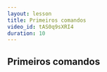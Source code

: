 ```yaml
---
layout: lesson
title: Primeiros comandos
video_id: tAS0q9sXRI4
duration: 10
---
```


## Primeiros comandos
